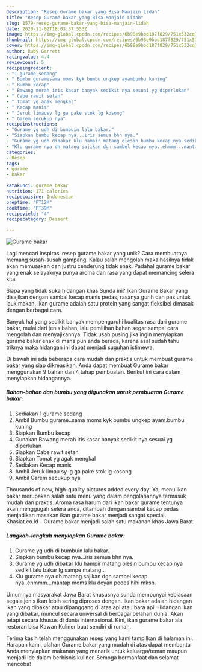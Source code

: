 ```yaml
---
description: "Resep Gurame bakar yang Bisa Manjain Lidah"
title: "Resep Gurame bakar yang Bisa Manjain Lidah"
slug: 1579-resep-gurame-bakar-yang-bisa-manjain-lidah
date: 2020-11-02T18:03:37.553Z
image: https://img-global.cpcdn.com/recipes/6b98e9bbd187f829/751x532cq70/gurame-bakar-foto-resep-utama.jpg
thumbnail: https://img-global.cpcdn.com/recipes/6b98e9bbd187f829/751x532cq70/gurame-bakar-foto-resep-utama.jpg
cover: https://img-global.cpcdn.com/recipes/6b98e9bbd187f829/751x532cq70/gurame-bakar-foto-resep-utama.jpg
author: Ruby Garrett
ratingvalue: 4.4
reviewcount: 5
recipeingredient:
- "1 gurame sedang"
- " Bumbu guramesama moms kyk bumbu ungkep ayambumbu kuning"
- " Bumbu kecap"
- " Bawang merah iris kasar banyak sedikit nya sesuai yg diperlukan"
- " Cabe rawit setan"
- " Tomat yg agak mengkal"
- " Kecap manis"
- " Jeruk limausy lg ga pake stok lg kosong"
- " Garem secukup nya"
recipeinstructions:
- "Gurame yg udh di bumbuin lalu bakar."
- "Siapkan bumbu kecap nya...iris semua bhn nya."
- "Gurame yg udh dibakar klu hampir matang olesin bumbu kecap nya sedikit lalu bakar lg sampe matang.."
- "Klu gurame nya dh matang sajikan dgn sambel kecap nya..ehmmm...mantap moms klu doyan pedes hihi mksh."
categories:
- Resep
tags:
- gurame
- bakar

katakunci: gurame bakar 
nutrition: 171 calories
recipecuisine: Indonesian
preptime: "PT12M"
cooktime: "PT39M"
recipeyield: "4"
recipecategory: Dessert

---
```



![Gurame bakar](https://img-global.cpcdn.com/recipes/6b98e9bbd187f829/751x532cq70/gurame-bakar-foto-resep-utama.jpg)

Lagi mencari inspirasi resep gurame bakar yang unik? Cara membuatnya memang susah-susah gampang. Kalau salah mengolah maka hasilnya tidak akan memuaskan dan justru cenderung tidak enak. Padahal gurame bakar yang enak selayaknya punya aroma dan rasa yang dapat memancing selera kita.

Siapa yang tidak suka hidangan khas Sunda ini? Ikan Gurame Bakar yang disajikan dengan sambal kecap manis pedas, rasanya gurih dan pas untuk lauk makan. Ikan gurame adalah satu protein yang sangat fleksibel dimasak dengan berbagai cara.

Banyak hal yang sedikit banyak mempengaruhi kualitas rasa dari gurame bakar, mulai dari jenis bahan, lalu pemilihan bahan segar sampai cara mengolah dan menyajikannya. Tidak usah pusing jika ingin menyiapkan gurame bakar enak di mana pun anda berada, karena asal sudah tahu triknya maka hidangan ini dapat menjadi suguhan istimewa.


Di bawah ini ada beberapa cara mudah dan praktis untuk membuat gurame bakar yang siap dikreasikan. Anda dapat membuat Gurame bakar menggunakan 9 bahan dan 4 tahap pembuatan. Berikut ini cara dalam menyiapkan hidangannya.

<!--inarticleads1-->

##### Bahan-bahan dan bumbu yang digunakan untuk pembuatan Gurame bakar:

1. Sediakan 1 gurame sedang
1. Ambil  Bumbu gurame..sama moms kyk bumbu ungkep ayam.bumbu kuning
1. Siapkan  Bumbu kecap
1. Gunakan  Bawang merah iris kasar banyak sedikit nya sesuai yg diperlukan
1. Siapkan  Cabe rawit setan
1. Siapkan  Tomat yg agak mengkal
1. Sediakan  Kecap manis
1. Ambil  Jeruk limau.sy lg ga pake stok lg kosong
1. Ambil  Garem secukup nya


Thousands of new, high-quality pictures added every day. Ya, menu ikan bakar merupakan salah satu menu yang dalam pengolahannya termasuk mudah dan praktis. Aroma rasa harum dari ikan bakar gurame tentunya akan menggugah selera anda, ditambah dengan sambal kecap pedas menjadikan masakan ikan gurame bakar menjadi sangat special. Khasiat.co.id - Gurame bakar menjadi salah satu makanan khas Jawa Barat. 

<!--inarticleads2-->

##### Langkah-langkah menyiapkan Gurame bakar:

1. Gurame yg udh di bumbuin lalu bakar.
1. Siapkan bumbu kecap nya...iris semua bhn nya.
1. Gurame yg udh dibakar klu hampir matang olesin bumbu kecap nya sedikit lalu bakar lg sampe matang..
1. Klu gurame nya dh matang sajikan dgn sambel kecap nya..ehmmm...mantap moms klu doyan pedes hihi mksh.


Umumnya masyarakat Jawa Barat khususnya sunda mempunyai kebiasaan segala jenis ikan lebih sering diproses dengan. Ikan bakar adalah hidangan ikan yang dibakar atau dipanggang di atas api atau bara api. Hidangan ikan yang dibakar, muncul secara universal di berbagai belahan dunia. Akan tetapi secara khusus di dunia internasional. Kini, ikan gurame bakar ala restoran bisa Kawan Kuliner buat sendiri di rumah. 

Terima kasih telah menggunakan resep yang kami tampilkan di halaman ini. Harapan kami, olahan Gurame bakar yang mudah di atas dapat membantu Anda menyiapkan makanan yang menarik untuk keluarga/teman maupun menjadi ide dalam berbisnis kuliner. Semoga bermanfaat dan selamat mencoba!
